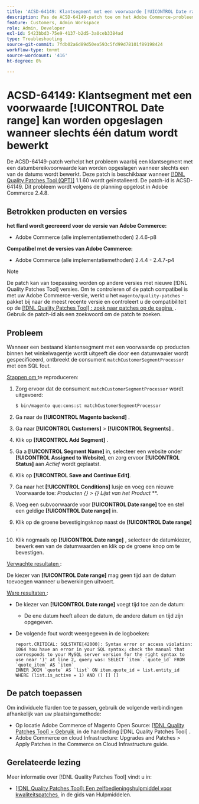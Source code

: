 ```yaml
---
title: 'ACSD-64149: Klantsegment met een voorwaarde [!UICONTROL Date range] kan worden opgeslagen wanneer slechts één datum wordt bewerkt'
description: Pas de ACSD-64149-patch toe om het Adobe Commerce-probleem op te lossen waarbij het klantsegment met een **[!UICONTROL Date range]**-voorwaarde kan worden opgeslagen wanneer slechts een van de datums wordt bewerkt.
feature: Customers, Admin Workspace
role: Admin, Developer
exl-id: 5423bbd3-75e9-4137-b2d5-3a0ceb3384ad
type: Troubleshooting
source-git-commit: 7fdb02a6d89d50ea593c5fd99d78101f89198424
workflow-type: tm+mt
source-wordcount: '416'
ht-degree: 0%

---
```


# ACSD-64149: Klantsegment met een voorwaarde [!UICONTROL Date range] kan worden opgeslagen wanneer slechts één datum wordt bewerkt

De ACSD-64149-patch verhelpt het probleem waarbij een klantsegment met een datumbereikvoorwaarde kan worden opgeslagen wanneer slechts een van de datums wordt bewerkt. Deze patch is beschikbaar wanneer [[!DNL Quality Patches Tool (QPT)]](/help/tools/quality-patches-tool/quality-patches-tool-to-self-serve-quality-patches.md) 1.1.60 wordt geïnstalleerd. De patch-id is ACSD-64149. Dit probleem wordt volgens de planning opgelost in Adobe Commerce 2.4.8.

## Betrokken producten en versies

**het flard wordt gecreeerd voor de versie van Adobe Commerce:**

* Adobe Commerce (alle implementatiemethoden) 2.4.6-p8

**Compatibel met de versies van Adobe Commerce:**

* Adobe Commerce (alle implementatiemethoden) 2.4.4 - 2.4.7-p4

>[!NOTE]
>
>De patch kan van toepassing worden op andere versies met nieuwe [!DNL Quality Patches Tool] versies. Om te controleren of de patch compatibel is met uw Adobe Commerce-versie, werkt u het `magento/quality-patches` -pakket bij naar de meest recente versie en controleert u de compatibiliteit op de [[!DNL Quality Patches Tool] : zoek naar patches op de pagina &#x200B;](https://experienceleague.adobe.com/tools/commerce-quality-patches/index.html?lang=nl-NL) . Gebruik de patch-id als een zoekwoord om de patch te zoeken.

## Probleem

Wanneer een bestaand klantensegment met een voorwaarde op producten binnen het winkelwagentje wordt uitgeeft die door een datumwaaier wordt gespecificeerd, ontbreekt de consument `matchCustomerSegmentProcessor` met een SQL fout.

<u> Stappen om </u> te reproduceren:

1. Zorg ervoor dat de consument `matchCustomerSegmentProcessor` wordt uitgevoerd:

   ```bash
   $ bin/magento que:cons:st matchCustomerSegmentProcessor
   ```

1. Ga naar de **[!UICONTROL Magento backend]** .
1. Ga naar **[!UICONTROL Customers]** > **[!UICONTROL Segments]** .
1. Klik op **[!UICONTROL Add Segment]** .
1. Ga a **[!UICONTROL Segment Name]** in, selecteer een website onder **[!UICONTROL Assigned to Website]**, en zorg ervoor **[!UICONTROL Status]** aan *Actief* wordt geplaatst.
1. Klik op **[!UICONTROL Save and Continue Edit]**.
1. Ga naar het **[!UICONTROL Conditions]** lusje en voeg een nieuwe Voorwaarde toe: *Producten {} > {} Lijst van het Product* **.
1. Voeg een subvoorwaarde voor **[!UICONTROL Date range]** toe en stel een geldige **[!UICONTROL Date range]** in.
1. Klik op de groene bevestigingsknop naast de **[!UICONTROL Date range]** .
1. Klik nogmaals op **[!UICONTROL Date range]** , selecteer de datumkiezer, bewerk een van de datumwaarden en klik op de groene knop om te bevestigen.

<u> Verwachte resultaten </u>:

De kiezer van **[!UICONTROL Date range]** mag geen tijd aan de datum toevoegen wanneer u bewerkingen uitvoert.

<u> Ware resultaten </u>:

* De kiezer van **[!UICONTROL Date range]** voegt tijd toe aan de datum:
   * De ene datum heeft alleen de datum, de andere datum en tijd zijn opgegeven.
* De volgende fout wordt weergegeven in de logboeken:

  ```
  report.CRITICAL: SQLSTATE[42000]: Syntax error or access violation: 1064 You have an error in your SQL syntax; check the manual that corresponds to your MySQL server version for the right syntax to use near ')' at line 2, query was: SELECT `item`.`quote_id` FROM `quote_item` AS `item`
  INNER JOIN `quote` AS `list` ON item.quote_id = list.entity_id WHERE (list.is_active = 1) AND () [] []
  ```


## De patch toepassen

Om individuele flarden toe te passen, gebruik de volgende verbindingen afhankelijk van uw plaatsingsmethode:

* Op locatie Adobe Commerce of Magento Open Source: [[!DNL Quality Patches Tool] > Gebruik &#x200B;](/help/tools/quality-patches-tool/usage.md) in de handleiding [!DNL Quality Patches Tool] .
* Adobe Commerce on cloud Infrastructure: Upgrades and Patches > Apply Patches in the Commerce on Cloud Infrastructure guide.

## Gerelateerde lezing

Meer informatie over [!DNL Quality Patches Tool] vindt u in:

* [[!DNL Quality Patches Tool]: Een zelfbedieningshulpmiddel voor kwaliteitspatches &#x200B;](/help/tools/quality-patches-tool/quality-patches-tool-to-self-serve-quality-patches.md) in de gids van Hulpmiddelen.
